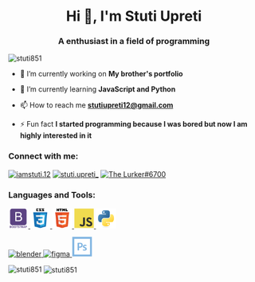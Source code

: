 <h1 align="center">Hi 👋, I'm Stuti Upreti</h1>
<h3 align="center">A enthusiast in a field of programming</h3>

<p align="left"> <img src="https://komarev.com/ghpvc/?username=stuti851&label=Profile%20views&color=0e75b6&style=flat" alt="stuti851" /> </p>

- 🔭 I’m currently working on **My brother's portfolio**

- 🌱 I’m currently learning **JavaScript and Python**

- 📫 How to reach me **stutiupreti12@gmail.com**

- ⚡ Fun fact **I started programming because I was bored but now I am highly interested in it**

<h3 align="left">Connect with me:</h3>
<p align="left">
<a href="https://fb.com/iamstuti.12" target="blank"><img align="center" src="https://raw.githubusercontent.com/rahuldkjain/github-profile-readme-generator/master/src/images/icons/Social/facebook.svg" alt="iamstuti.12" height="30" width="40" /></a>
<a href="https://instagram.com/stuti.upreti_" target="blank"><img align="center" src="https://raw.githubusercontent.com/rahuldkjain/github-profile-readme-generator/master/src/images/icons/Social/instagram.svg" alt="stuti.upreti_" height="30" width="40" /></a>
<a href="https://discord.gg/The Lurker#6700" target="blank"><img align="center" src="https://raw.githubusercontent.com/rahuldkjain/github-profile-readme-generator/master/src/images/icons/Social/discord.svg" alt="The Lurker#6700" height="30" width="40" /></a>
</p>

<h3 align="left">Languages and Tools:</h3>
<p align="left"> <a href="https://getbootstrap.com" target="_blank"> <img src="https://raw.githubusercontent.com/devicons/devicon/master/icons/bootstrap/bootstrap-plain-wordmark.svg" alt="bootstrap" width="40" height="40"/> </a> <a href="https://www.w3schools.com/css/" target="_blank"> <img src="https://raw.githubusercontent.com/devicons/devicon/master/icons/css3/css3-original-wordmark.svg" alt="css3" width="40" height="40"/> </a> <a href="https://www.w3.org/html/" target="_blank"> <img src="https://raw.githubusercontent.com/devicons/devicon/master/icons/html5/html5-original-wordmark.svg" alt="html5" width="40" height="40"/> </a> <a href="https://developer.mozilla.org/en-US/docs/Web/JavaScript" target="_blank"> <img src="https://raw.githubusercontent.com/devicons/devicon/master/icons/javascript/javascript-original.svg" alt="javascript" width="40" height="40"/> </a> <a href="https://www.python.org" target="_blank"> <img src="https://raw.githubusercontent.com/devicons/devicon/master/icons/python/python-original.svg" alt="python" width="40" height="40"/> </a> </p>

<p align="left" background-color="black"> <a href="https://www.blender.org/" target="_blank"> <img src="https://download.blender.org/branding/community/blender_community_badge_white.svg" alt="blender" width="40" height="40"/> </a> <a href="https://www.figma.com/" target="_blank"> <img src="https://www.vectorlogo.zone/logos/figma/figma-icon.svg" alt="figma" width="40" height="40"/> </a> <a href="https://www.photoshop.com/en" target="_blank"> <img src="https://raw.githubusercontent.com/devicons/devicon/master/icons/photoshop/photoshop-line.svg" alt="photoshop" width="40" height="40"/> </a> </p>

<p><img align="left"  src="https://github-readme-stats.vercel.app/api/top-langs?username=stuti851&show_icons=true&locale=en&layout=compact" alt="stuti851" /></p>

<p>&nbsp;<img align="center" src="https://github-readme-stats.vercel.app/api?username=stuti851&show_icons=true&locale=en" alt="stuti851" /></p>
